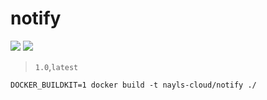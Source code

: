 # notify

[![](https://images.microbadger.com/badges/version/naylscloud/notify:latest.svg)](https://microbadger.com/images/naylscloud/notify:latest)
[![](https://images.microbadger.com/badges/image/naylscloud/notify:latest.svg)](https://microbadger.com/images/naylscloud/notify:latest)

> `1.0`,`latest`

```
DOCKER_BUILDKIT=1 docker build -t nayls-cloud/notify ./
```